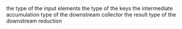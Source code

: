 #
##
 <T> the type of the input elements
 <K> the type of the keys
 <A> the intermediate accumulation type of the downstream collector
 <D> the result type of the downstream reduction
